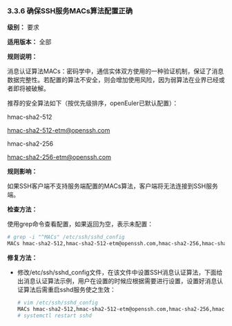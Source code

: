 ### 3.3.6 确保SSH服务MACs算法配置正确

**级别：** 要求

**适用版本：** 全部

**规则说明：** 

消息认证算法MACs：密码学中，通信实体双方使用的一种验证机制，保证了消息数据完整性。若配置的算法不安全，则会增加使用风险，因为弱算法在业界已经或者即将被破解。

推荐的安全算法如下（按优先级排序，openEuler已默认配置）：

hmac-sha2-512

hmac-sha2-512-etm@openssh.com

hmac-sha2-256

hmac-sha2-256-etm@openssh.com

**规则影响：**

如果SSH客户端不支持服务端配置的MACs算法，客户端将无法连接到SSH服务端。

**检查方法：**

使用grep命令查看配置，如果返回为空，表示未配置：

```bash
# grep -i "^MACs" /etc/ssh/sshd_config
MACs hmac-sha2-512,hmac-sha2-512-etm@openssh.com,hmac-sha2-256,hmac-sha2-256-etm@openssh.com
```

**修复方法：**

- 修改/etc/ssh/sshd_config文件，在该文件中设置SSH消息认证算法，下面给出消息认证算法示例，用户在设置的时候应根据需要进行设置，设置好消息认证算法后需重启sshd服务使之生效：

  ```bash
  # vim /etc/ssh/sshd_config
  MACs hmac-sha2-512,hmac-sha2-512-etm@openssh.com,hmac-sha2-256,hmac-sha2-256-etm@openssh.com
  # systemctl restart sshd
  ```
